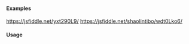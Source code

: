 #### Examples
https://jsfiddle.net/yxt290L9/
https://jsfiddle.net/shaolintibo/wdt0Lko6/

#### Usage
